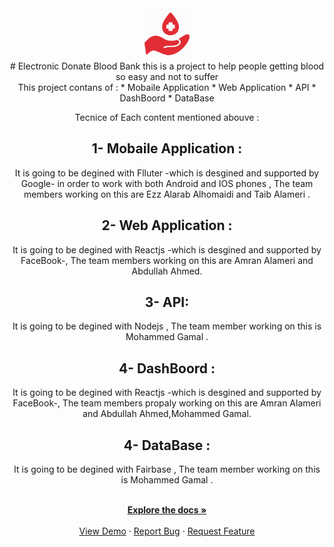 




<!-- PROJECT LOGO -->
<br />
<div align="center">
  <a href="https://github.com/github_username/repo_name">
    <img src="https://github.com/MhdGmal1998/Blood-Bank/blob/3c7c61f20f072909336a02b6c8fb30c44d5497cf/blood-donation-logo-png.png" alt="Logo" width="80" height="80">
  </a>
  <div/>
# Electronic Donate Blood Bank 
 this is a project to help people getting blood so easy and not to suffer
  <br/>
 This project contans of :
 * Mobaile Application 
 * Web Application 
 * API
 * DashBoord 
 * DataBase

 Tecnice of Each content mentioned abouve :
 ## 1- Mobaile Application :
 It is going to be degined with Flluter -which is desgined and supported by Google- in order to work with both Android and IOS phones , The team members working on this are Ezz Alarab Alhomaidi and Taib Alameri .
 ## 2- Web Application :
 It is going to be degined with Reactjs -which is desgined and supported by FaceBook-, The team members working on this are Amran Alameri and Abdullah Ahmed.
 ## 3- API:
  It is going to be degined with Nodejs , The team member working on this is Mohammed Gamal .
 ## 4- DashBoord :
  It is going to be degined with Reactjs -which is desgined and supported by FaceBook-, The team members propaly working on this are Amran Alameri and Abdullah Ahmed,Mohammed Gamal.
  ## 4- DataBase :
  It is going to be degined with Fairbase , The team member working on this is Mohammed Gamal .
  <div> 
  <p align="center">
    <br/> 
    <a href="https://github.com/github_username/repo_name"><strong>Explore the docs »</strong></a>
    <br />
    <br />
    <a href="https://github.com/github_username/repo_name">View Demo</a>
    ·
    <a href="https://github.com/github_username/repo_name/issues">Report Bug</a>
    ·
    <a href="https://github.com/github_username/repo_name/issues">Request Feature</a>
  </p>
</div>

